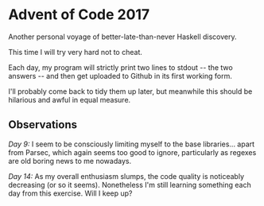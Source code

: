 Advent of Code 2017
===================

Another personal voyage of better-late-than-never Haskell discovery.

This time I will try very hard not to cheat.

Each day, my program will strictly print two lines to stdout -- the two answers -- and then get uploaded to Github in its first working form.

I'll probably come back to tidy them up later, but meanwhile this should be hilarious and awful in equal measure.


Observations
------------

*Day 9:* I seem to be consciously limiting myself to the base libraries... apart from Parsec, which again seems too good to ignore, particularly as regexes are old boring news to me nowadays.

*Day 14:* As my overall enthusiasm slumps, the code quality is noticeably decreasing (or so it seems). Nonetheless I'm still learning something each day from this exercise. Will I keep up?
